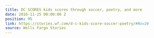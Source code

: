 ```yaml
---
title: DC SCORES kids scores through soccer, poetry, and more
date: 2016-11-25 00:00:00 Z
position: 95
link: https://stories.wf.com/d-c-kids-score-soccer-poetry/#Nov26
source: Wells Fargo Stories
---
```


